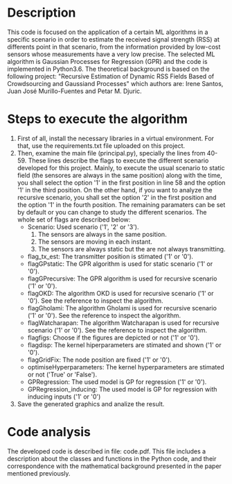 # Description
This code is focused on the application of a certain ML algorithms in a specific scenario in order to estimate the received signal strength (RSS) at differents point in that scenario, from the information provided by low-cost sensors whose measurements have a very low precise. The selected ML algorithm is Gaussian Processes for Regression (GPR) and the code is implemented in Python3.6. The theoretical background is based on the following project: "Recursive Estimation of Dynamic RSS Fields Based of Crowdsourcing and Gaussiand Processes" which authors are: Irene Santos, Juan José Murillo-Fuentes and Petar M. Djuric.

# Steps to execute the algorithm
1. First of all, install the necessary libraries in a virtual environment. For that, use the requirements.txt file uploaded on this project.
2. Then, examine the main file (principal.py), specially the lines from 40-59. These lines describe the flags to execute the different scenario developed for this project. Mainly, to execute the usual scenario to static field (the sensores are always in the same position) along with the time, you shall select the option '1' in the first position in line 58 and the option '1' in the third position. On the other hand, if you want to analyze the recursive scenario, you shall set the option '2' in the first position and the option '1' in the fourth position. The remaining paramaters can be set by default or you can change to study the different scenarios. The whole set of flags are described below:
   - Scenario: Used scenario ('1', '2' or '3'). 
     1. The sensors are always in the same position.
     2. The sensors are moving in each instant. 
     3. The sensors are always static but the are not always transmitting.
   - flag_tx_est: The transmitter position is stimated ('1' or '0').
   - flagGPstatic: The GPR algorithm is used for static scenario ('1' or '0').
   - flagGPrecursive: The GPR algorithm is used for recursive scenario ('1' or '0').
   - flagOKD: The algorithm OKD is used for recursive scenario ('1' or '0'). See the reference to inspect the algorithm.
   - flagGholami: The algorithm Gholami is used for recursive scenario ('1' or '0'). See the reference to inspect the algorithm.
   - flagWatcharapan: The algorithm Watcharapan is used for recursive scenario ('1' or '0'). See the reference to inspect the algorithm.
   - flagfigs: Choose if the figures are depicted or not ('1' or '0').
   - flagdisp: The kernel hiperparameters are stimated and shown ('1' or '0').
   - flagGridFix: The node position are fixed ('1' or '0').
   - optimiseHyperparameters: The kernel hyperparameters are stimated or not ('True' or 'False').
   - GPRegression: The used model is GP for regression ('1' or '0').
   - GPRegression_inducing: The used model is GP for regression with inducing inputs ('1' or '0')
3. Save the generated graphics and analize the result. 

# Code analysis
The developed code is described in file: code.pdf. This file includes a description about the classes and functions in the Python code, and their correspondence with the mathematical background presented in the paper mentioned previously.  
